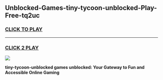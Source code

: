 
## Unblocked-Games-tiny-tycoon-unblocked-Play-Free-tq2uc
<h3>
<a href="https://premium76.site?title=tiny-tycoon-unblocked&ref=21A">CLICK TO PLAY</a></h3>
<hr>

<h3>
<a href="https://premium76.site?title=tiny-tycoon-unblocked&ref=21A">CLICK 2 PLAY</a>
  
</h3>

<a href="https://premium76.site?title=tiny-tycoon-unblocked&ref=21A"><img src="https://clearcache.store/games.png"></a>


**tiny-tycoon-unblocked games unblocked: Your Gateway to Fun and Accessible Online Gaming**
